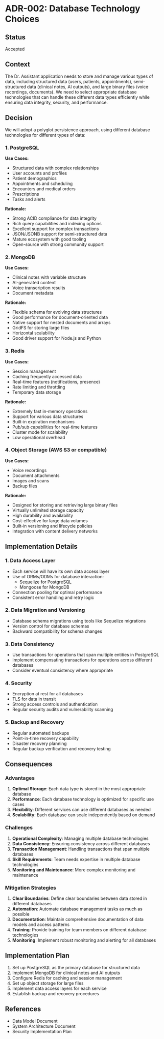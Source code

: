 # ADR-002: Database Technology Choices

## Status

Accepted

## Context

The Dr. Assistant application needs to store and manage various types of data, including structured data (users, patients, appointments), semi-structured data (clinical notes, AI outputs), and large binary files (voice recordings, documents). We need to select appropriate database technologies that can handle these different data types efficiently while ensuring data integrity, security, and performance.

## Decision

We will adopt a polyglot persistence approach, using different database technologies for different types of data:

### 1. PostgreSQL

**Use Cases:**
- Structured data with complex relationships
- User accounts and profiles
- Patient demographics
- Appointments and scheduling
- Encounters and medical orders
- Prescriptions
- Tasks and alerts

**Rationale:**
- Strong ACID compliance for data integrity
- Rich query capabilities and indexing options
- Excellent support for complex transactions
- JSON/JSONB support for semi-structured data
- Mature ecosystem with good tooling
- Open-source with strong community support

### 2. MongoDB

**Use Cases:**
- Clinical notes with variable structure
- AI-generated content
- Voice transcription results
- Document metadata

**Rationale:**
- Flexible schema for evolving data structures
- Good performance for document-oriented data
- Native support for nested documents and arrays
- GridFS for storing large files
- Horizontal scalability
- Good driver support for Node.js and Python

### 3. Redis

**Use Cases:**
- Session management
- Caching frequently accessed data
- Real-time features (notifications, presence)
- Rate limiting and throttling
- Temporary data storage

**Rationale:**
- Extremely fast in-memory operations
- Support for various data structures
- Built-in expiration mechanisms
- Pub/sub capabilities for real-time features
- Cluster mode for scalability
- Low operational overhead

### 4. Object Storage (AWS S3 or compatible)

**Use Cases:**
- Voice recordings
- Document attachments
- Images and scans
- Backup files

**Rationale:**
- Designed for storing and retrieving large binary files
- Virtually unlimited storage capacity
- High durability and availability
- Cost-effective for large data volumes
- Built-in versioning and lifecycle policies
- Integration with content delivery networks

## Implementation Details

### 1. Data Access Layer

- Each service will have its own data access layer
- Use of ORMs/ODMs for database interaction:
  - Sequelize for PostgreSQL
  - Mongoose for MongoDB
- Connection pooling for optimal performance
- Consistent error handling and retry logic

### 2. Data Migration and Versioning

- Database schema migrations using tools like Sequelize migrations
- Version control for database schemas
- Backward compatibility for schema changes

### 3. Data Consistency

- Use transactions for operations that span multiple entities in PostgreSQL
- Implement compensating transactions for operations across different databases
- Consider eventual consistency where appropriate

### 4. Security

- Encryption at rest for all databases
- TLS for data in transit
- Strong access controls and authentication
- Regular security audits and vulnerability scanning

### 5. Backup and Recovery

- Regular automated backups
- Point-in-time recovery capability
- Disaster recovery planning
- Regular backup verification and recovery testing

## Consequences

### Advantages

1. **Optimal Storage**: Each data type is stored in the most appropriate database
2. **Performance**: Each database technology is optimized for specific use cases
3. **Flexibility**: Different services can use different databases as needed
4. **Scalability**: Each database can scale independently based on demand

### Challenges

1. **Operational Complexity**: Managing multiple database technologies
2. **Data Consistency**: Ensuring consistency across different databases
3. **Transaction Management**: Handling transactions that span multiple databases
4. **Skill Requirements**: Team needs expertise in multiple database technologies
5. **Monitoring and Maintenance**: More complex monitoring and maintenance

### Mitigation Strategies

1. **Clear Boundaries**: Define clear boundaries between data stored in different databases
2. **Automation**: Automate database management tasks as much as possible
3. **Documentation**: Maintain comprehensive documentation of data models and access patterns
4. **Training**: Provide training for team members on different database technologies
5. **Monitoring**: Implement robust monitoring and alerting for all databases

## Implementation Plan

1. Set up PostgreSQL as the primary database for structured data
2. Implement MongoDB for clinical notes and AI outputs
3. Configure Redis for caching and session management
4. Set up object storage for large files
5. Implement data access layers for each service
6. Establish backup and recovery procedures

## References

- Data Model Document
- System Architecture Document
- Security Implementation Plan
